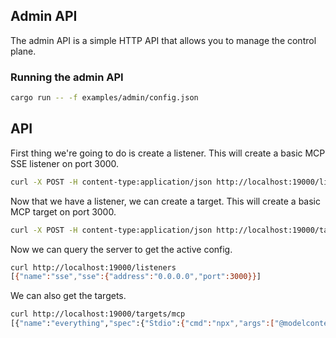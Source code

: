 ## Admin API

The admin API is a simple HTTP API that allows you to manage the control plane.

### Running the admin API

```bash
cargo run -- -f examples/admin/config.json
```

## API

First thing we're going to do is create a listener. This will create a basic MCP SSE listener on port 3000.
```bash
curl -X POST -H content-type:application/json http://localhost:19000/listeners -d '{"name": "sse", "sse": {"address": "0.0.0.0", "port": 3000}}'
```

Now that we have a listener, we can create a target. This will create a basic MCP target on port 3000.

```bash
curl -X POST -H content-type:application/json http://localhost:19000/targets/mcp -d '{"name": "everything", "stdio": {"cmd": "npx", "args": ["@modelcontextprotocol/server-everything"]}}'
```

Now we can query the server to get the active config.

```bash
curl http://localhost:19000/listeners
[{"name":"sse","sse":{"address":"0.0.0.0","port":3000}}]
```

We can also get the targets.

```bash
curl http://localhost:19000/targets/mcp
[{"name":"everything","spec":{"Stdio":{"cmd":"npx","args":["@modelcontextprotocol/server-everything"]}}}]
```





